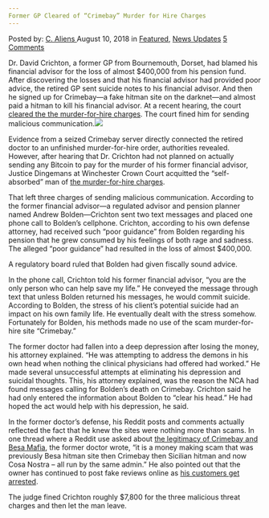 ```yaml
---
Former GP Cleared of “Crimebay” Murder for Hire Charges
---
```

<article class="post-listing post-26529 post type-post status-publish format-standard has-post-thumbnail hentry category-deepdot-news category-news-updates tag-charges tag-cleared tag-crimebay tag-gp tag-hire tag-murder">
    <div class="post-inner">
    <p class="post-meta">
    <span>Posted by: <a href="https://www.deepdotweb.com/author/caliens/" title="">C. Aliens </a></span>
    <span>August 10, 2018</span>
    <span>in <a href="https://www.deepdotweb.com/category/deepdot-news/" rel="category tag">Featured</a>, <a href="https://www.deepdotweb.com/category/news-updates/" rel="category tag">News Updates</a></span>
    <span><a href="https://www.deepdotweb.com/2018/08/10/former-gp-cleared-of-crimebay-murder-for-hire-charges/#comments">5 Comments</a></span>
    </p>
    <div class="clear"></div>
    <div class="entry">
    <p>Dr. David Crichton, a former GP from Bournemouth, Dorset, had blamed his financial advisor for the loss of almost $400,000 from his pension fund. After discovering the losses and that his financial advisor had provided poor advice, the retired GP sent suicide notes to his financial advisor. And then he signed up for Crimebay—a fake hitman site on the darknet—and almost paid a hitman to kill his financial advisor. At a recent hearing, the court <a href="https://www.google.com/url?sa=t&amp;source=web&amp;rct=j&amp;url=https://www.financialplanningtoday.co.uk/news/item/9069-ex-gp-cleared-of-trying-to-hire-hitman-to-kill-financial-adviser&amp;ved=0ahUKEwjzlcnu_r7cAhVkh1QKHVg5Dc44KBCpAgg0KAEwCA&amp;usg=AOvVaw21Smg7RKhU-t0SIDd1GSKU">cleared the the murder-for-hire charges</a>. The court fined him for sending malicious communication.<img class="wp-image-26532 aligncenter" src="https://www.deepdotweb.com/wp-content/uploads/2018/08/word-image-23.jpeg" srcset="https://www.deepdotweb.com/wp-content/uploads/2018/08/word-image-23.jpeg 660w, https://www.deepdotweb.com/wp-content/uploads/2018/08/word-image-23-300x154.jpeg 300w" sizes="(max-width: 660px) 100vw, 660px" /></p>
    <p>Evidence from a seized Crimebay server directly connected the retired doctor to an unfinished murder-for-hire order, authorities revealed. However, after hearing that Dr. Crichton had not planned on actually sending any Bitcoin to pay for the murder of his former financial advisor, Justice Dingemans at Winchester Crown Court acquitted the “self-absorbed” man of <a href="https://www.deepdotweb.com/2018/05/03/illinois-woman-nabbed-in-dark-web-murder-for-hire-plot/">the murder-for-hire charges</a>.</p>
    <p>That left three charges of sending malicious communication. According to the former financial advisor—a regulated advisor and pension planner named Andrew Bolden—Crichton sent two text messages and placed one phone call to Bolden’s cellphone. Crichton, according to his own defense attorney, had received such “poor guidance” from Bolden regarding his pension that he grew consumed by his feelings of both rage and sadness. The alleged “poor guidance” had resulted in the loss of almost $400,000.</p>
    <p>A regulatory board ruled that Bolden had given fiscally sound advice.</p>
    <p>In the phone call, Crichton told his former financial advisor, “you are the only person who can help save my life.” He conveyed the message through text that unless Bolden returned his messages, he would commit suicide. According to Bolden, the stress of his client’s potential suicide had an impact on his own family life. He eventually dealt with the stress somehow. Fortunately for Bolden, his methods made no use of the scam murder-for-hire site “Crimebay.”</p>
    <p>The former doctor had fallen into a deep depression after losing the money, his attorney explained. “He was attempting to address the demons in his own head when nothing the clinical physicians had offered had worked.” He made several unsuccessful attempts at eliminating his depression and suicidal thoughts. This, his attorney explained, was the reason the NCA had found messages calling for Bolden&#8217;s death on Crimebay. Crichton said he had only entered the information about Bolden to “clear his head.” He had hoped the act would help with his depression, he said.</p>
    <p>In the former doctor&#8217;s defense, his Reddit posts and comments actually reflected the fact that he knew the sites were nothing more than scams. In one thread where a Reddit use asked about <a href="https://www.deepdotweb.com/2017/02/06/man-tried-hire-hitman-darknet-kill-wife-got-scammed-arrested-instead/">the legitimacy of Crimebay and Besa Mafia</a>, the former doctor wrote, “it is a money making scam that was previously Besa hitman site then Crimebay then Sicilian hitman and now Cosa Nostra &#8211; all run by the same admin.” He also pointed out that the owner has continued to post fake reviews online as <a href="https://www.deepdotweb.com/2018/01/04/woman-sentenced-six-years-hiring-hitman-darknet/">his customers get arrested</a>.</p>
    <p>The judge fined Crichton roughly $7,800 for the three malicious threat charges and then let the man leave.</p>
    </div>
    <span style="display:none"><a href="https://www.deepdotweb.com/tag/charges/" rel="tag">charges</a> <a href="https://www.deepdotweb.com/tag/cleared/" rel="tag">cleared</a> <a href="https://www.deepdotweb.com/tag/crimebay/" rel="tag">crimebay</a> <a href="https://www.deepdotweb.com/tag/gp/" rel="tag">gp</a> <a href="https://www.deepdotweb.com/tag/hire/" rel="tag">hire</a> <a href="https://www.deepdotweb.com/tag/murder/" rel="tag">murder</a></span> <span style="display:none" class="updated">2018-08-10</span>
    <div style="display:none" class="vcard author" itemprop="author" itemscope itemtype="http://schema.org/Person"><strong class="fn" itemprop="name"><a href="https://www.deepdotweb.com/author/caliens/" title="Posts by C. Aliens" rel="author">C. Aliens</a></strong></div>
    </div>
</article>

